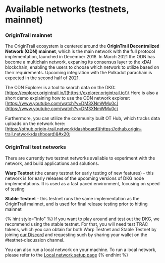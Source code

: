 # Available networks (testnets, mainnet)

### OriginTrail mainnet

The OriginTrail ecosystem is centered around the **OriginTrail Decentralized Network (ODN) mainnet**, which is the main network with the full protocol implementation, launched in December 2018. In March 2021 the ODN has become a multichain network, expaning its consensus layer to the xDAI blockchain, enabling the users to choose which network to utilize based on their requirements. Upcoming integration with the Polkadot parachain is expected in the second half of 2021.

The ODN Explorer is a tool to search data on the DKG: [https://explorer.origintrail.io/](https://explorer.origintrail.io/)\
Here is also a short demo explaining how to use the ODN network explorer:\
[https://www.youtube.com/watch?v=DM3XNmWMu0c](https://www.youtube.com/watch?v=DM3XNmWMu0c)

Furthermore, you can utilize the community built OT Hub, which tracks data uploads on the network here:\
[https://othub.origin-trail.network/dashboard](https://othub.origin-trail.network/dashboard)&#x20;

### OriginTrail test networks

There are currently two testnet networks available to experiment with the network, and build applications and solutions.

**Warp Testnet** (the canary testnet for early testing of new features) -  this network is for early releases of the upcoming versions of DKG node implementations. It is used as a fast paced environment, focusing on speed of testing

**Stable Testnet** - this testnet runs the same implementation as the OriginTrail mainnet, and is used for final release testing prior to hitting mainnet

{% hint style="info" %}
If you want to play around and test out the DKG, we recommend using the stable testnet. For that, you will need test TRAC tokens, which you can obtain for both Warp Testnet and Stable Testnet by joining [our Discord](https://discord.com/invite/FCgYk2S) and requesting such by sharing your wallet on the #testnet-discussion channel.

You can also run a local network on your machine. To run a local network, please refer to the [Local network setup page](../developers/setting-up-development-environment.md)
{% endhint %}

